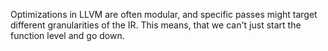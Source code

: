 Optimizations in LLVM are often modular, and specific passes might target different granularities of the IR. This means, that we can't just start the function level and go down.